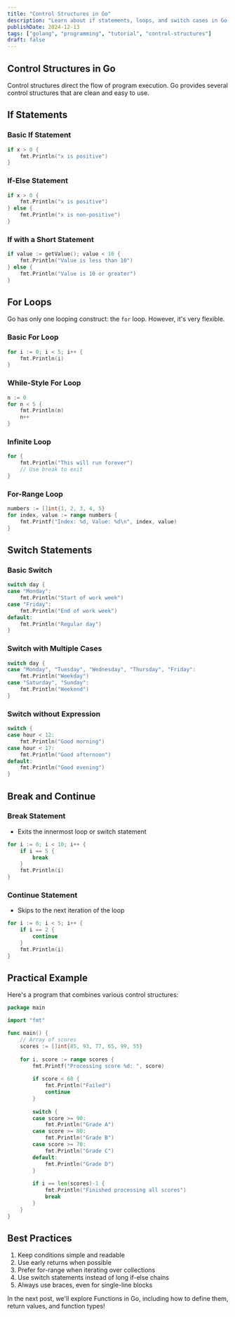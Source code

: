 ```yaml
---
title: "Control Structures in Go"
description: "Learn about if statements, loops, and switch cases in Go programming language"
publishDate: 2024-12-13
tags: ["golang", "programming", "tutorial", "control-structures"]
draft: false
---
```


## Control Structures in Go

Control structures direct the flow of program execution. Go provides several control structures that are clean and easy to use.

## If Statements

### Basic If Statement

```go
if x > 0 {
    fmt.Println("x is positive")
}
```

### If-Else Statement

```go
if x > 0 {
    fmt.Println("x is positive")
} else {
    fmt.Println("x is non-positive")
}
```

### If with a Short Statement

```go
if value := getValue(); value < 10 {
    fmt.Println("Value is less than 10")
} else {
    fmt.Println("Value is 10 or greater")
}
```

## For Loops

Go has only one looping construct: the `for` loop. However, it's very flexible.

### Basic For Loop

```go
for i := 0; i < 5; i++ {
    fmt.Println(i)
}
```

### While-Style For Loop

```go
n := 0
for n < 5 {
    fmt.Println(n)
    n++
}
```

### Infinite Loop

```go
for {
    fmt.Println("This will run forever")
    // Use break to exit
}
```

### For-Range Loop

```go
numbers := []int{1, 2, 3, 4, 5}
for index, value := range numbers {
    fmt.Printf("Index: %d, Value: %d\n", index, value)
}
```

## Switch Statements

### Basic Switch

```go
switch day {
case "Monday":
    fmt.Println("Start of work week")
case "Friday":
    fmt.Println("End of work week")
default:
    fmt.Println("Regular day")
}
```

### Switch with Multiple Cases

```go
switch day {
case "Monday", "Tuesday", "Wednesday", "Thursday", "Friday":
    fmt.Println("Weekday")
case "Saturday", "Sunday":
    fmt.Println("Weekend")
}
```

### Switch without Expression

```go
switch {
case hour < 12:
    fmt.Println("Good morning")
case hour < 17:
    fmt.Println("Good afternoon")
default:
    fmt.Println("Good evening")
}
```

## Break and Continue

### Break Statement

- Exits the innermost loop or switch statement

```go
for i := 0; i < 10; i++ {
    if i == 5 {
        break
    }
    fmt.Println(i)
}
```

### Continue Statement

- Skips to the next iteration of the loop

```go
for i := 0; i < 5; i++ {
    if i == 2 {
        continue
    }
    fmt.Println(i)
}
```

## Practical Example

Here's a program that combines various control structures:

```go
package main

import "fmt"

func main() {
    // Array of scores
    scores := []int{85, 93, 77, 65, 99, 55}
    
    for i, score := range scores {
        fmt.Printf("Processing score %d: ", score)
        
        if score < 60 {
            fmt.Println("Failed")
            continue
        }
        
        switch {
        case score >= 90:
            fmt.Println("Grade A")
        case score >= 80:
            fmt.Println("Grade B")
        case score >= 70:
            fmt.Println("Grade C")
        default:
            fmt.Println("Grade D")
        }
        
        if i == len(scores)-1 {
            fmt.Println("Finished processing all scores")
            break
        }
    }
}
```

## Best Practices

1. Keep conditions simple and readable
2. Use early returns when possible
3. Prefer for-range when iterating over collections
4. Use switch statements instead of long if-else chains
5. Always use braces, even for single-line blocks

In the next post, we'll explore Functions in Go, including how to define them, return values, and function types!
